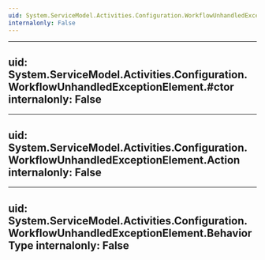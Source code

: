 ```yaml
---
uid: System.ServiceModel.Activities.Configuration.WorkflowUnhandledExceptionElement
internalonly: False
---
```


---
uid: System.ServiceModel.Activities.Configuration.WorkflowUnhandledExceptionElement.#ctor
internalonly: False
---

---
uid: System.ServiceModel.Activities.Configuration.WorkflowUnhandledExceptionElement.Action
internalonly: False
---

---
uid: System.ServiceModel.Activities.Configuration.WorkflowUnhandledExceptionElement.BehaviorType
internalonly: False
---
